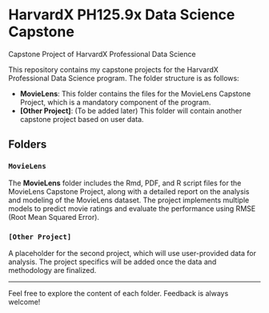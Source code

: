 # HarvardX PH125.9x Data Science Capstone
Capstone Project of HarvardX Professional Data Science

This repository contains my capstone projects for the HarvardX Professional Data Science program. The folder structure is as follows:

- **MovieLens**: This folder contains the files for the MovieLens Capstone Project, which is a mandatory component of the program.
- **[Other Project]**: (To be added later) This folder will contain another capstone project based on user data.

## Folders

### `MovieLens`
The **MovieLens** folder includes the Rmd, PDF, and R script files for the MovieLens Capstone Project, along with a detailed report on the analysis and modeling of the MovieLens dataset. The project implements multiple models to predict movie ratings and evaluate the performance using RMSE (Root Mean Squared Error).

### `[Other Project]`
A placeholder for the second project, which will use user-provided data for analysis. The project specifics will be added once the data and methodology are finalized.

---

Feel free to explore the content of each folder. Feedback is always welcome!
